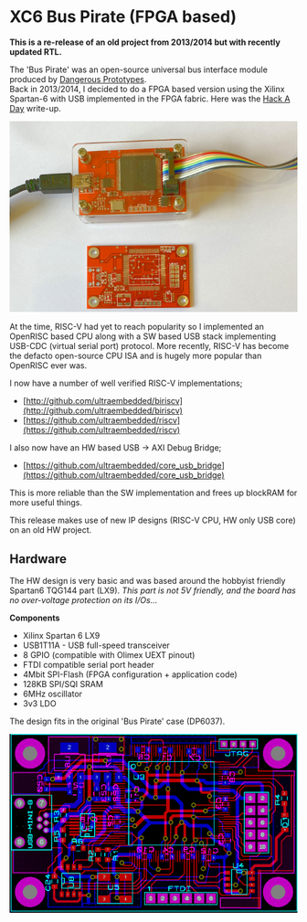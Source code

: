 # XC6 Bus Pirate (FPGA based)

**This is a re-release of an old project from 2013/2014 but with recently updated RTL.**

The 'Bus Pirate' was an open-source universal bus interface module produced by [Dangerous Prototypes](http://dangerousprototypes.com/docs/Bus_Pirate).  
Back in 2013/2014, I decided to do a FPGA based version using the Xilinx Spartan-6 with USB implemented in the FPGA fabric. Here was the [Hack A Day](https://hackaday.com/?s=fpga+bus+pirate) write-up.

![XC6BP](docs/xc6bp.jpg)

At the time, RISC-V had yet to reach popularity so I implemented an OpenRISC based CPU along with a SW based USB stack implementing USB-CDC (virtual serial port) protocol.
More recently, RISC-V has become the defacto open-source CPU ISA and is hugely more popular than OpenRISC ever was.

I now have a number of well verified RISC-V implementations;
* [http://github.com/ultraembedded/biriscv](http://github.com/ultraembedded/biriscv)
* [https://github.com/ultraembedded/riscv](https://github.com/ultraembedded/riscv)

I also now have an HW based USB -> AXI Debug Bridge;
* [https://github.com/ultraembedded/core_usb_bridge](https://github.com/ultraembedded/core_usb_bridge)

This is more reliable than the SW implementation and frees up blockRAM for more useful things.

This release makes use of new IP designs  (RISC-V CPU, HW only USB core) on an old HW project.

## Hardware
The HW design is very basic and was based around the hobbyist friendly Spartan6 TQG144 part (LX9).
*This part is not 5V friendly, and the board has no over-voltage protection on its I/Os...*

**Components**
* Xilinx Spartan 6 LX9
* USB1T11A - USB full-speed transceiver
* 8 GPIO (compatible with Olimex UEXT pinout)
* FTDI compatible serial port header
* 4Mbit SPI-Flash (FPGA configuration + application code)
* 128KB SPI/SQI SRAM
* 6MHz oscillator
* 3v3 LDO

The design fits in the original 'Bus Pirate' case (DP6037).

![PCB](docs/pcb.png)
